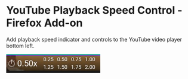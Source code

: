 # YouTube Playback Speed Control - Firefox Add-on

Add playback speed indicator and controls to the YouTube video player bottom left.

![screenshot of the playback speed display and controls in the YouTube player](screenshot.jpg)
